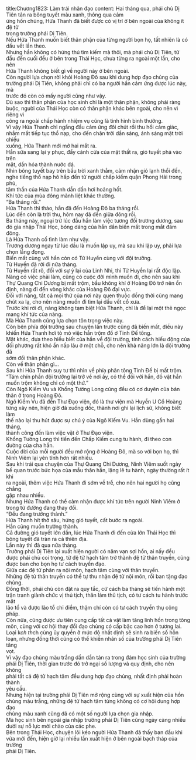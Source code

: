 title:Chương1823: Làm trái nhân đạo
content:
Hai tháng qua, phái chủ Dị Tiên tản ra bông tuyết màu xanh, thông qua cảm<br>ứng hồn chủng, Hứa Thanh đã biết được có vị trí ở bên ngoài của không ít đệ tử<br>trong trường phái Dị Tiên.<br>Nếu Hứa Thanh muốn biết thân phận của từng người bọn họ, tất nhiên là có<br>dấu vết lần theo.<br>Nhưng hắn không có hứng thú tìm kiếm mà thôi, mà phái chủ Dị Tiên, từ<br>đầu đến cuối đều ở bên trong Thái Học, chưa từng ra ngoài một lần, cho nên<br>Hứa Thanh không biết gì về người này ở bên ngoài.<br>Còn người lựa chọn rời khỏi Hoàng Đô sau khi dung hợp đạo chủng của<br>trường phái Dị Tiên, không phải chỉ có ba người hắn cảm ứng được lúc này, mà<br>trước đó còn có mấy người cũng như vậy.<br>Dù sao thì thân phận của học sinh chỉ là một thân phận, không phải ràng<br>buộc, người của Thái Học còn có thân phận khác bên ngoài, cho nên vì riêng vì<br>công ra ngoài chấp hành nhiệm vụ cũng là tình hình bình thường.<br>Vì vậy Hứa Thanh chỉ ngẩng đầu cảm ứng đôi chút rồi thu hồi cảm giác,<br>nhắm mắt tiếp tục thổ nạp, cho đến chân trời dần sáng, ánh sáng mặt trời chiếu<br>xuống, Hứa Thanh mới mở hai mắt ra.<br>Hắn sửa sang lại y phục, đẩy cánh cửa của mật thất ra, gió tuyết phả vào trên<br>mặt, dần hóa thành nước đá.<br>Nhìn bông tuyết bay trên bầu trời xanh thẳm, cảm nhận gió lạnh thổi đến,<br>nghe tiếng thổ nạp hô hấp đến từ người chấp kiếm quận Phong Hải trong phủ,<br>tâm thần của Hứa Thanh dần dần hơi hoảng hốt.<br>Khí tức của mùa đông mãnh liệt khác thường.<br>“Ba tháng rồi.”<br>Hứa Thanh thì thào, hắn đã đến Hoàng Đô ba tháng rồi.<br>Lúc đến còn là trời thu, hôm nay đã đến giữa đông rồi.<br>Ba tháng này, ngoại trừ lúc đầu hắn làm việc tương đối trương dương, sau<br>đó gia nhập Thái Học, bóng dáng của hắn dần biến mất trong mắt đám đông.<br>Là Hứa Thanh cố tình làm như vậy.<br>Trương dương ngay từ lúc đầu là muốn lập uy, mà sau khi lập uy, phải lựa<br>chọn lắng đọng.<br>Biến mất cùng với hắn còn có Tử Huyền cùng với đội trưởng.<br>Tử Huyền đã rời đi nửa tháng.<br>Tử Huyền rất rõ, đối với sự ỷ lại của Linh Nhi, thì Tử Huyền lại rất độc lập.<br>Nàng có việc phải làm, cũng có cuộc đời mình muốn đi, cho nên sau khi<br>Thự Quang Chi Dương bị mất trộm, bầu không khí ở Hoàng Đô trở nên ổn<br>định, nàng đi đến vòng khác của Hoàng Đô đại vực.<br>Đối với nàng, tất cả mọi thứ của nơi này quen thuộc đồng thời cũng mang<br>chút xa lạ, cho nên nàng muốn đi tìm lại dấu vết cổ xưa.<br>Trước khi rời đi, nàng không tạm biệt Hứa Thanh, chỉ là để lại một thẻ ngọc<br>mang khí tức của nàng.<br>Mà Hứa Thanh cũng lựa chọn tôn trọng việc này.<br>Còn bên phía đội trưởng sau chuyện lần trước cũng đã biến mất, điều này<br>khiến Hứa Thanh hơi tò mò việc hắn trộm đồ ở Tinh Đế tông.<br>Mặt khác, dựa theo hiểu biết của hắn về đội trưởng, tính cách hiếu động của<br>đối phương rất khó ẩn nấp lâu ở một chỗ, cho nên khả năng lớn là đội trưởng đã<br>sớm đổi thân phận khác.<br>Còn về thân phận gì…<br>Sau khi Hứa Thanh suy tư thì nhìn về phía phân tông Tinh Đế bị mất trộm.<br>“Tám chín phần đội trưởng lại trở về nơi ấy, có thể đối với hắn, đồ vật hắn<br>muốn trộm không chỉ có một thứ.”<br>Còn Ngô Kiếm Vu và Khổng Tường Long cũng đều có cơ duyên của bản<br>thân ở trong Hoàng Đô.<br>Ngô Kiếm Vu đã đến Thư Đạo viện, đó là thư viện mà Huyền U Cổ Hoàng<br>từng xây nên, hiện giờ đã xuống dốc, thành nơi ghi lại lịch sử, không biết làm<br>thế nào lại thu hút được sự chú ý của Ngô Kiếm Vu. Hắn dùng gần hai tháng,<br>thành công đến làm việc vặt ở Thư Đạo viện.<br>Khổng Tường Long thì tiến đến Chấp Kiếm cung tu hành, đi theo con<br>đường của cha hắn.<br>Cuộc đời của mỗi người đều mở rộng ở Hoàng Đô, mà so với bọn họ, thì<br>Ninh Viêm lại yên tĩnh hơn rất nhiều.<br>Sau khi trải qua chuyện của Thự Quang Chi Dương, Ninh Viêm suốt ngày<br>bế quan trước bức họa của mẫu thân hắn, lặng lẽ tu hành, ngày thường rất ít khi<br>ra ngoài, thêm việc Hứa Thanh đi sớm về trễ, cho nên hai người họ cũng chẳng<br>gặp nhau nhiều.<br>Nhưng Hứa Thanh có thể cảm nhận được khí tức trên người Ninh Viêm ở<br>trong từ đường đang thay đổi.<br>“Đều đang trưởng thành.”<br>Hứa Thanh hít thở sâu, hứng gió tuyết, cất bước ra ngoài.<br>Hắn cũng muốn trưởng thành.<br>Cả đường gió tuyết lớn dần, lúc Hứa Thanh đi đến cửa lớn Thái Học thì<br>bông tuyết đã tràn ra cả thiên địa.<br>Lần này thì đã qua nửa tháng.<br>Trường phái Dị Tiên lại xuất hiện người có năm vạn sợi hồn, ai nấy đều<br>được phái chủ coi trọng, từ đệ tử hạch tâm trở thành đệ tử thân truyền, cũng<br>được ban cho bọn họ tư cách truyền đạo.<br>Giữa các đệ tử phân ra nội môn, hạch tâm cùng với thân truyền.<br>Những đệ tử thân truyền có thể tự thu nhận đệ tử nội môn, rồi ban tặng đạo<br>chủng.<br>Đồng thời, phái chủ còn đặt ra quy tắc, cứ cách ba tháng sẽ tiến hành một<br>trận tranh giành chức vị thủ tịch, thân làm thủ tịch, có tư cách tu hành trước mặt<br>lão tổ và được lão tổ chỉ điểm, thậm chí còn có tư cách truyền thụ công pháp.<br>Còn nữa, cũng được ưu tiên cung cấp tất cả vật làm tăng linh hồn trong tông<br>môn, cùng với cơ hội thay đổi đạo chủng có cấp bậc cao hơn ở tương lai.<br>Loại k*ch th*ch cùng ủy quyền ở mức độ nhất định sẽ sinh ra biến số hỗn<br>loạn, nhưng đồng thời cũng có thể khiến nhân số của trường phái Dị Tiên tăng<br>vọt.<br>Vì vậy đạo chủng màu trắng dần dần tản ra trong đám học sinh của trường<br>phái Dị Tiên, thời gian trước đó trở ngại số lượng và quy định, cho nên không<br>phải tất cả đệ tử hạch tâm đều dung hợp đạo chủng, nhất định phải hoàn thành<br>yêu cầu.<br>Nhưng hiện tại trường phái Dị Tiên mở rộng cùng với sự xuất hiện của hồn<br>chủng màu trắng, những đệ tử hạch tâm từng không có cơ hội dung hợp đạo<br>chủng màu xanh cũng đã có một số người lựa chọn gia nhập.<br>Mà học sinh bên ngoài gia nhập trường phái Dị Tiên cũng ngày càng nhiều<br>dưới sự nỗ lực mời chào của các phe.<br>Bên trong Thái Học, chuyện lôi kéo người Hứa Thanh đã thấy ban đầu khi<br>vừa mới đến, hiện giờ lại nhiều lần xuất hiện ở bên ngoài bạch tháp của trường<br>phái Dị Tiên.